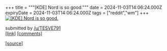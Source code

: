+++
title = """[KDE] Nord is so good."""
date = 2024-11-03T14:06:24.000Z
expiryDate = 2024-11-03T14:06:24.000Z
tags = ["reddit","wm"]
+++
[![[KDE] Nord is so good.](https://preview.redd.it/dcksu07q0pyd1.png?width=640&crop=smart&auto=webp&s=b89f2f615126143d659882ed654a1f76c8481628 "[KDE] Nord is so good.")](https://www.reddit.com/r/unixporn/comments/1ginlws/kde_nord_is_so_good/)

submitted by [/u/TESVE791](https://www.reddit.com/user/TESVE791)  
[\[link\]](https://i.redd.it/dcksu07q0pyd1.png) [\[comments\]](https://www.reddit.com/r/unixporn/comments/1ginlws/kde_nord_is_so_good/)

[[source]](https://www.reddit.com/r/unixporn/comments/1ginlws/kde_nord_is_so_good/)
